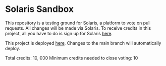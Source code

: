 # Solaris Sandbox

This repository is a testing ground for Solaris, a platform to vote on pull requests. All changes will be made via Solaris. To receive credits in this project, all you have to do is sign up for Solaris [here](https://seashell-app-fs86p.ondigitalocean.app/).

This project is deployed [here](https://octopus-app-44hfo.ondigitalocean.app/). Changes to the main branch will automatically deploy.

Total credits: 10, 000
Minimum credits needed to close voting: 10
